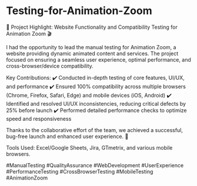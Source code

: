 # Testing-for-Animation-Zoom

🚀 Project Highlight: Website Functionality and Compatibility Testing for Animation Zoom 🎬

I had the opportunity to lead the manual testing for Animation Zoom, a website providing dynamic animated content and services. The project focused on ensuring a seamless user experience, optimal performance, and cross-browser/device compatibility.

Key Contributions: ✔️ Conducted in-depth testing of core features, UI/UX, and performance
✔️ Ensured 100% compatibility across multiple browsers (Chrome, Firefox, Safari, Edge) and mobile devices (iOS, Android)
✔️ Identified and resolved UI/UX inconsistencies, reducing critical defects by 25% before launch
✔️ Performed detailed performance checks to optimize speed and responsiveness

Thanks to the collaborative effort of the team, we achieved a successful, bug-free launch and enhanced user experience. 🎉

Tools Used: Excel/Google Sheets, Jira, GTmetrix, and various mobile browsers.

#ManualTesting #QualityAssurance #WebDevelopment #UserExperience #PerformanceTesting #CrossBrowserTesting #MobileTesting #AnimationZoom
